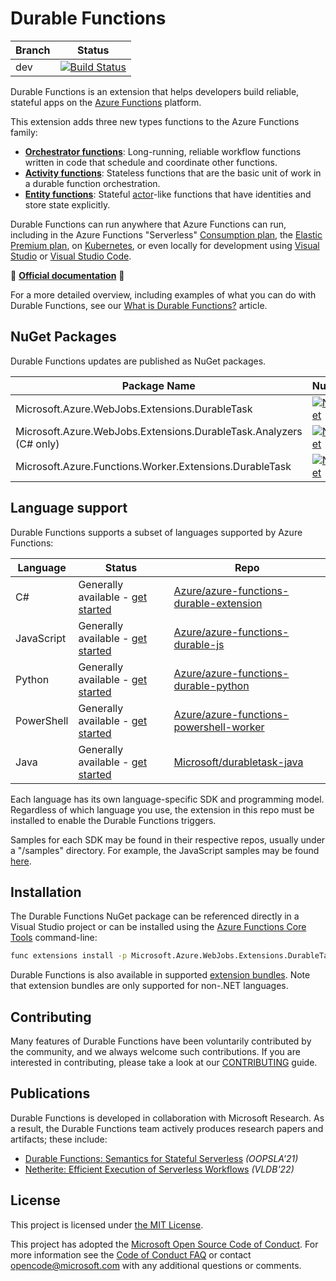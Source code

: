 # Durable Functions


|Branch|Status|
|---|---|
|dev|[![Build Status](https://durabletaskframework.visualstudio.com/Durable%20Task%20Framework%20CI/_apis/build/status/Azure.azure-functions-durable-extension?branchName=dev)](https://durabletaskframework.visualstudio.com/Durable%20Task%20Framework%20CI/_build/latest?definitionId=15&branchName=dev)|

Durable Functions is an extension that helps developers build reliable, stateful apps on the [Azure Functions](https://functions.azure.com) platform.

This extension adds three new types functions to the Azure Functions family:

* **[Orchestrator functions](https://docs.microsoft.com/azure/azure-functions/durable/durable-functions-orchestrations)**: Long-running, reliable workflow functions written in code that schedule and coordinate other functions.
* **[Activity functions](https://docs.microsoft.com/azure/azure-functions/durable/durable-functions-types-features-overview#activity-functions)**: Stateless functions that are the basic unit of work in a durable function orchestration.
* **[Entity functions](https://docs.microsoft.com/azure/azure-functions/durable/durable-functions-entities)**: Stateful [actor](https://en.wikipedia.org/wiki/Actor_model)-like functions that have identities and store state explicitly.

Durable Functions can run anywhere that Azure Functions can run, including in the Azure Functions "Serverless" [Consumption plan](https://docs.microsoft.com/azure/azure-functions/functions-scale#consumption-plan), the [Elastic Premium plan](https://docs.microsoft.com/azure/azure-functions/functions-scale#premium-plan), on [Kubernetes](https://docs.microsoft.com/azure/azure-functions/functions-kubernetes-keda), or even locally for development using [Visual Studio](https://docs.microsoft.com/azure/azure-functions/durable/durable-functions-create-first-csharp) or [Visual Studio Code](https://docs.microsoft.com/azure/azure-functions/functions-develop-vs-code).

📑 **[Official documentation](https://docs.microsoft.com/azure/azure-functions/durable/)** 📑

For a more detailed overview, including examples of what you can do with Durable Functions, see our [What is Durable Functions?](https://docs.microsoft.com/azure/azure-functions/durable/durable-functions-overview) article.

## NuGet Packages

Durable Functions updates are published as NuGet packages.

Package Name | NuGet
---|---
Microsoft.Azure.WebJobs.Extensions.DurableTask | [![NuGet](https://img.shields.io/nuget/v/Microsoft.Azure.WebJobs.Extensions.DurableTask.svg)](https://www.nuget.org/packages/Microsoft.Azure.WebJobs.Extensions.DurableTask)
Microsoft.Azure.WebJobs.Extensions.DurableTask.Analyzers (C# only) | [![NuGet](https://img.shields.io/nuget/v/Microsoft.Azure.WebJobs.Extensions.DurableTask.Analyzers.svg)](https://www.nuget.org/packages/Microsoft.Azure.WebJobs.Extensions.DurableTask.Analyzers)
Microsoft.Azure.Functions.Worker.Extensions.DurableTask | [![NuGet](https://img.shields.io/nuget/v/Microsoft.Azure.Functions.Worker.Extensions.DurableTask.svg)](https://www.nuget.org/packages/Microsoft.Azure.Functions.Worker.Extensions.DurableTask)


## Language support

Durable Functions supports a subset of languages supported by Azure Functions:

| Language   | Status | Repo |
|------------|------------------|-|
| C#         | Generally available - [get started](https://docs.microsoft.com/azure/azure-functions/durable/durable-functions-create-first-csharp) | [Azure/azure-functions-durable-extension](https://github.com/Azure/azure-functions-durable-extension) |
| JavaScript | Generally available - [get started](https://docs.microsoft.com/azure/azure-functions/durable/quickstart-js-vscode) | [Azure/azure-functions-durable-js](https://github.com/Azure/azure-functions-durable-js) |
| Python     | Generally available - [get started](https://docs.microsoft.com/azure/azure-functions/durable/quickstart-python-vscode) | [Azure/azure-functions-durable-python](https://github.com/Azure/azure-functions-durable-python) |
| PowerShell | Generally available - [get started](https://docs.microsoft.com/azure/azure-functions/durable/quickstart-powershell-vscode) | [Azure/azure-functions-powershell-worker](https://github.com/Azure/azure-functions-powershell-worker) |
| Java       | Generally available - [get started](https://learn.microsoft.com/azure/azure-functions/durable/quickstart-java?tabs=bash&pivots=create-option-vscode) | [Microsoft/durabletask-java](https://github.com/microsoft/durabletask-java) |

Each language has its own language-specific SDK and programming model. Regardless of which language you use, the extension in this repo must be installed to enable the Durable Functions triggers.

Samples for each SDK may be found in their respective repos, usually under a "/samples" directory. For example, the JavaScript samples may be found [here](https://github.com/Azure/azure-functions-durable-js/tree/dev/samples).

## Installation

The Durable Functions NuGet package can be referenced directly in a Visual Studio project or can be installed using the [Azure Functions Core Tools](https://docs.microsoft.com/azure/azure-functions/functions-run-local) command-line:

```bash
func extensions install -p Microsoft.Azure.WebJobs.Extensions.DurableTask -v <latest version on Nuget.org>
```

Durable Functions is also available in supported [extension bundles](https://docs.microsoft.com/azure/azure-functions/functions-bindings-register#extension-bundles). Note that extension bundles are only supported for non-.NET languages.

## Contributing

Many features of Durable Functions have been voluntarily contributed by the community, and we always welcome such contributions. If you are interested in contributing, please take a look at our [CONTRIBUTING](./CONTRIBUTING.md) guide.

## Publications

Durable Functions is developed in collaboration with Microsoft Research. As a result, the Durable Functions team actively produces research papers and artifacts; these include:

* [Durable Functions: Semantics for Stateful Serverless](https://www.microsoft.com/en-us/research/uploads/prod/2021/10/DF-Semantics-Final.pdf) _(OOPSLA'21)_
* [Netherite: Efficient Execution of Serverless Workflows](https://www.microsoft.com/en-us/research/uploads/prod/2022/07/p1591-burckhardt.pdf) _(VLDB'22)_

## License

This project is licensed under [the MIT License](https://github.com/Azure/azure-webjobs-sdk/blob/master/LICENSE.txt).

This project has adopted the [Microsoft Open Source Code of Conduct](https://opensource.microsoft.com/codeofconduct/). For more information see the [Code of Conduct FAQ](https://opensource.microsoft.com/codeofconduct/faq/) or contact [opencode@microsoft.com](mailto:opencode@microsoft.com) with any additional questions or comments.
